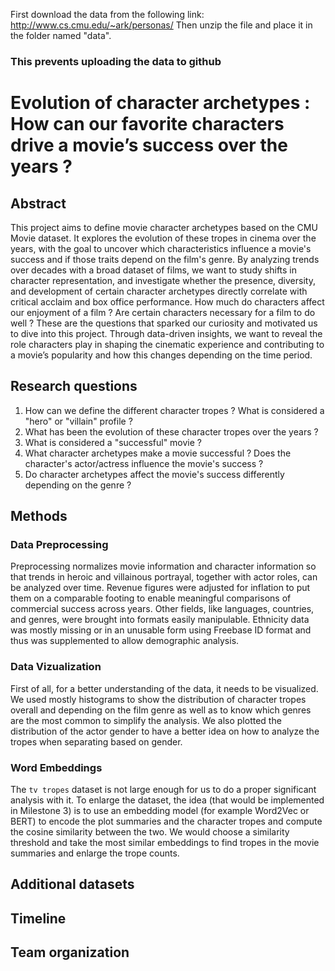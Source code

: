 First download the data from the following link: http://www.cs.cmu.edu/~ark/personas/
Then unzip the file and place it in the folder named "data". 
### This prevents uploading the data to github

# Evolution of character archetypes : How can our favorite characters drive a movie’s success over the years ?

## Abstract
This project aims to define movie character archetypes based on the CMU Movie dataset. It explores the evolution of these tropes in cinema over the years, with the goal to uncover which characteristics influence a movie's success and if those traits depend on the film's genre. By analyzing trends over decades with a broad dataset of films, we want to study shifts in character representation, and investigate whether the presence, diversity, and development of certain character archetypes directly correlate with critical acclaim and box office performance. How much do characters affect our enjoyment of a film ? Are certain characters necessary for a film to do well ? These are the questions that sparked our curiosity and motivated us to dive into this project. Through data-driven insights, we want to reveal the role characters play in shaping the cinematic experience and contributing to a movie’s popularity and how this changes depending on the time period. 

## Research questions
1. How can we define the different character tropes ? What is considered a "hero" or "villain" profile ?
2. What has been the evolution of these character tropes over the years ?
3. What is considered a "successful" movie ?
4. What character archetypes make a movie successful ? Does the character's actor/actress influence the movie's success ?
5. Do character archetypes affect the movie's success differently depending on the genre ?

## Methods

### Data Preprocessing
Preprocessing normalizes movie information and character information so that trends in heroic and villainous portrayal, together with actor roles, can be analyzed over time. Revenue figures were adjusted for inflation to put them on a comparable footing to enable meaningful comparisons of commercial success across years. Other fields, like languages, countries, and genres, were brought into formats easily manipulable. Ethnicity data was mostly missing or in an unusable form using Freebase ID format and thus was supplemented to allow demographic analysis.

### Data Vizualization 
First of all, for a better understanding of the data, it needs to be visualized. We used mostly histograms to show the distribution of character tropes overall and depending on the film genre as well as to know which genres are the most common to simplify the analysis. We also plotted the distribution of the actor gender to have a better idea on how to analyze the tropes when separating based on gender.  

### Word Embeddings
The `tv tropes` dataset is not large enough for us to do a proper significant analysis with it. To enlarge the dataset, the idea (that would be implemented in Milestone 3) is to use an embedding model (for example Word2Vec or BERT) to encode the plot summaries and the character tropes and compute the cosine similarity between the two. We would choose a similarity threshold and take the most similar embeddings to find tropes in the movie summaries and enlarge the trope counts. 

## Additional datasets

## Timeline

## Team organization 